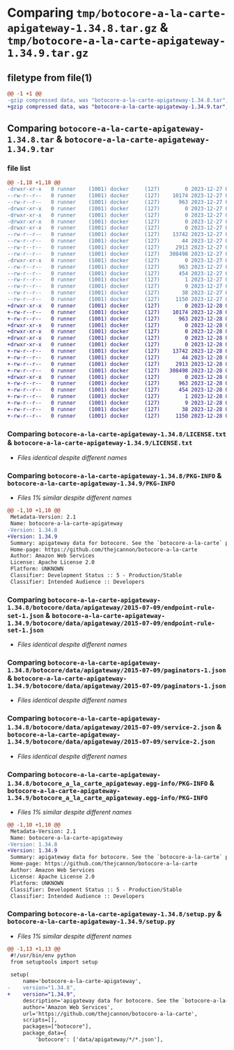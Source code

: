 # Comparing `tmp/botocore-a-la-carte-apigateway-1.34.8.tar.gz` & `tmp/botocore-a-la-carte-apigateway-1.34.9.tar.gz`

## filetype from file(1)

```diff
@@ -1 +1 @@
-gzip compressed data, was "botocore-a-la-carte-apigateway-1.34.8.tar", last modified: Wed Dec 27 01:06:35 2023, max compression
+gzip compressed data, was "botocore-a-la-carte-apigateway-1.34.9.tar", last modified: Thu Dec 28 01:06:36 2023, max compression
```

## Comparing `botocore-a-la-carte-apigateway-1.34.8.tar` & `botocore-a-la-carte-apigateway-1.34.9.tar`

### file list

```diff
@@ -1,18 +1,18 @@
-drwxr-xr-x   0 runner    (1001) docker     (127)        0 2023-12-27 01:06:35.391301 botocore-a-la-carte-apigateway-1.34.8/
--rw-r--r--   0 runner    (1001) docker     (127)    10174 2023-12-27 01:06:35.000000 botocore-a-la-carte-apigateway-1.34.8/LICENSE.txt
--rw-r--r--   0 runner    (1001) docker     (127)      963 2023-12-27 01:06:35.391301 botocore-a-la-carte-apigateway-1.34.8/PKG-INFO
-drwxr-xr-x   0 runner    (1001) docker     (127)        0 2023-12-27 01:06:35.387301 botocore-a-la-carte-apigateway-1.34.8/botocore/
-drwxr-xr-x   0 runner    (1001) docker     (127)        0 2023-12-27 01:06:35.387301 botocore-a-la-carte-apigateway-1.34.8/botocore/data/
-drwxr-xr-x   0 runner    (1001) docker     (127)        0 2023-12-27 01:06:35.387301 botocore-a-la-carte-apigateway-1.34.8/botocore/data/apigateway/
-drwxr-xr-x   0 runner    (1001) docker     (127)        0 2023-12-27 01:06:35.387301 botocore-a-la-carte-apigateway-1.34.8/botocore/data/apigateway/2015-07-09/
--rw-r--r--   0 runner    (1001) docker     (127)    13742 2023-12-27 01:06:28.000000 botocore-a-la-carte-apigateway-1.34.8/botocore/data/apigateway/2015-07-09/endpoint-rule-set-1.json
--rw-r--r--   0 runner    (1001) docker     (127)       44 2023-12-27 01:06:28.000000 botocore-a-la-carte-apigateway-1.34.8/botocore/data/apigateway/2015-07-09/examples-1.json
--rw-r--r--   0 runner    (1001) docker     (127)     2913 2023-12-27 01:06:28.000000 botocore-a-la-carte-apigateway-1.34.8/botocore/data/apigateway/2015-07-09/paginators-1.json
--rw-r--r--   0 runner    (1001) docker     (127)   308498 2023-12-27 01:06:28.000000 botocore-a-la-carte-apigateway-1.34.8/botocore/data/apigateway/2015-07-09/service-2.json
-drwxr-xr-x   0 runner    (1001) docker     (127)        0 2023-12-27 01:06:35.391301 botocore-a-la-carte-apigateway-1.34.8/botocore_a_la_carte_apigateway.egg-info/
--rw-r--r--   0 runner    (1001) docker     (127)      963 2023-12-27 01:06:35.000000 botocore-a-la-carte-apigateway-1.34.8/botocore_a_la_carte_apigateway.egg-info/PKG-INFO
--rw-r--r--   0 runner    (1001) docker     (127)      454 2023-12-27 01:06:35.000000 botocore-a-la-carte-apigateway-1.34.8/botocore_a_la_carte_apigateway.egg-info/SOURCES.txt
--rw-r--r--   0 runner    (1001) docker     (127)        1 2023-12-27 01:06:35.000000 botocore-a-la-carte-apigateway-1.34.8/botocore_a_la_carte_apigateway.egg-info/dependency_links.txt
--rw-r--r--   0 runner    (1001) docker     (127)        9 2023-12-27 01:06:35.000000 botocore-a-la-carte-apigateway-1.34.8/botocore_a_la_carte_apigateway.egg-info/top_level.txt
--rw-r--r--   0 runner    (1001) docker     (127)       38 2023-12-27 01:06:35.391301 botocore-a-la-carte-apigateway-1.34.8/setup.cfg
--rw-r--r--   0 runner    (1001) docker     (127)     1150 2023-12-27 01:06:35.000000 botocore-a-la-carte-apigateway-1.34.8/setup.py
+drwxr-xr-x   0 runner    (1001) docker     (127)        0 2023-12-28 01:06:36.846241 botocore-a-la-carte-apigateway-1.34.9/
+-rw-r--r--   0 runner    (1001) docker     (127)    10174 2023-12-28 01:06:36.000000 botocore-a-la-carte-apigateway-1.34.9/LICENSE.txt
+-rw-r--r--   0 runner    (1001) docker     (127)      963 2023-12-28 01:06:36.846241 botocore-a-la-carte-apigateway-1.34.9/PKG-INFO
+drwxr-xr-x   0 runner    (1001) docker     (127)        0 2023-12-28 01:06:36.846241 botocore-a-la-carte-apigateway-1.34.9/botocore/
+drwxr-xr-x   0 runner    (1001) docker     (127)        0 2023-12-28 01:06:36.846241 botocore-a-la-carte-apigateway-1.34.9/botocore/data/
+drwxr-xr-x   0 runner    (1001) docker     (127)        0 2023-12-28 01:06:36.846241 botocore-a-la-carte-apigateway-1.34.9/botocore/data/apigateway/
+drwxr-xr-x   0 runner    (1001) docker     (127)        0 2023-12-28 01:06:36.846241 botocore-a-la-carte-apigateway-1.34.9/botocore/data/apigateway/2015-07-09/
+-rw-r--r--   0 runner    (1001) docker     (127)    13742 2023-12-28 01:06:26.000000 botocore-a-la-carte-apigateway-1.34.9/botocore/data/apigateway/2015-07-09/endpoint-rule-set-1.json
+-rw-r--r--   0 runner    (1001) docker     (127)       44 2023-12-28 01:06:26.000000 botocore-a-la-carte-apigateway-1.34.9/botocore/data/apigateway/2015-07-09/examples-1.json
+-rw-r--r--   0 runner    (1001) docker     (127)     2913 2023-12-28 01:06:26.000000 botocore-a-la-carte-apigateway-1.34.9/botocore/data/apigateway/2015-07-09/paginators-1.json
+-rw-r--r--   0 runner    (1001) docker     (127)   308498 2023-12-28 01:06:26.000000 botocore-a-la-carte-apigateway-1.34.9/botocore/data/apigateway/2015-07-09/service-2.json
+drwxr-xr-x   0 runner    (1001) docker     (127)        0 2023-12-28 01:06:36.846241 botocore-a-la-carte-apigateway-1.34.9/botocore_a_la_carte_apigateway.egg-info/
+-rw-r--r--   0 runner    (1001) docker     (127)      963 2023-12-28 01:06:36.000000 botocore-a-la-carte-apigateway-1.34.9/botocore_a_la_carte_apigateway.egg-info/PKG-INFO
+-rw-r--r--   0 runner    (1001) docker     (127)      454 2023-12-28 01:06:36.000000 botocore-a-la-carte-apigateway-1.34.9/botocore_a_la_carte_apigateway.egg-info/SOURCES.txt
+-rw-r--r--   0 runner    (1001) docker     (127)        1 2023-12-28 01:06:36.000000 botocore-a-la-carte-apigateway-1.34.9/botocore_a_la_carte_apigateway.egg-info/dependency_links.txt
+-rw-r--r--   0 runner    (1001) docker     (127)        9 2023-12-28 01:06:36.000000 botocore-a-la-carte-apigateway-1.34.9/botocore_a_la_carte_apigateway.egg-info/top_level.txt
+-rw-r--r--   0 runner    (1001) docker     (127)       38 2023-12-28 01:06:36.846241 botocore-a-la-carte-apigateway-1.34.9/setup.cfg
+-rw-r--r--   0 runner    (1001) docker     (127)     1150 2023-12-28 01:06:36.000000 botocore-a-la-carte-apigateway-1.34.9/setup.py
```

### Comparing `botocore-a-la-carte-apigateway-1.34.8/LICENSE.txt` & `botocore-a-la-carte-apigateway-1.34.9/LICENSE.txt`

 * *Files identical despite different names*

### Comparing `botocore-a-la-carte-apigateway-1.34.8/PKG-INFO` & `botocore-a-la-carte-apigateway-1.34.9/PKG-INFO`

 * *Files 1% similar despite different names*

```diff
@@ -1,10 +1,10 @@
 Metadata-Version: 2.1
 Name: botocore-a-la-carte-apigateway
-Version: 1.34.8
+Version: 1.34.9
 Summary: apigateway data for botocore. See the `botocore-a-la-carte` package for more info.
 Home-page: https://github.com/thejcannon/botocore-a-la-carte
 Author: Amazon Web Services
 License: Apache License 2.0
 Platform: UNKNOWN
 Classifier: Development Status :: 5 - Production/Stable
 Classifier: Intended Audience :: Developers
```

### Comparing `botocore-a-la-carte-apigateway-1.34.8/botocore/data/apigateway/2015-07-09/endpoint-rule-set-1.json` & `botocore-a-la-carte-apigateway-1.34.9/botocore/data/apigateway/2015-07-09/endpoint-rule-set-1.json`

 * *Files identical despite different names*

### Comparing `botocore-a-la-carte-apigateway-1.34.8/botocore/data/apigateway/2015-07-09/paginators-1.json` & `botocore-a-la-carte-apigateway-1.34.9/botocore/data/apigateway/2015-07-09/paginators-1.json`

 * *Files identical despite different names*

### Comparing `botocore-a-la-carte-apigateway-1.34.8/botocore/data/apigateway/2015-07-09/service-2.json` & `botocore-a-la-carte-apigateway-1.34.9/botocore/data/apigateway/2015-07-09/service-2.json`

 * *Files identical despite different names*

### Comparing `botocore-a-la-carte-apigateway-1.34.8/botocore_a_la_carte_apigateway.egg-info/PKG-INFO` & `botocore-a-la-carte-apigateway-1.34.9/botocore_a_la_carte_apigateway.egg-info/PKG-INFO`

 * *Files 1% similar despite different names*

```diff
@@ -1,10 +1,10 @@
 Metadata-Version: 2.1
 Name: botocore-a-la-carte-apigateway
-Version: 1.34.8
+Version: 1.34.9
 Summary: apigateway data for botocore. See the `botocore-a-la-carte` package for more info.
 Home-page: https://github.com/thejcannon/botocore-a-la-carte
 Author: Amazon Web Services
 License: Apache License 2.0
 Platform: UNKNOWN
 Classifier: Development Status :: 5 - Production/Stable
 Classifier: Intended Audience :: Developers
```

### Comparing `botocore-a-la-carte-apigateway-1.34.8/setup.py` & `botocore-a-la-carte-apigateway-1.34.9/setup.py`

 * *Files 1% similar despite different names*

```diff
@@ -1,13 +1,13 @@
 #!/usr/bin/env python
 from setuptools import setup
 
 setup(
     name='botocore-a-la-carte-apigateway',
-    version="1.34.8",
+    version="1.34.9",
     description='apigateway data for botocore. See the `botocore-a-la-carte` package for more info.',
     author='Amazon Web Services',
     url='https://github.com/thejcannon/botocore-a-la-carte',
     scripts=[],
     packages=["botocore"],
     package_data={
         'botocore': ['data/apigateway/*/*.json'],
```

